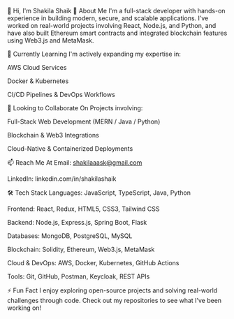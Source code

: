 👋 Hi, I'm Shakila Shaik
🚀 About Me
I'm a full-stack developer with hands-on experience in building modern, secure, and scalable applications. I’ve worked on real-world projects involving React, Node.js, and Python, and have also built Ethereum smart contracts and integrated blockchain features using Web3.js and MetaMask.



🌱 Currently Learning
I'm actively expanding my expertise in:

AWS Cloud Services

Docker & Kubernetes

CI/CD Pipelines & DevOps Workflows

🤝 Looking to Collaborate On
Projects involving:

Full-Stack Web Development (MERN / Java / Python)

Blockchain & Web3 Integrations

Cloud-Native & Containerized Deployments

📫 Reach Me At
Email: shakilaaask@gmail.com

LinkedIn: linkedin.com/in/shakilashaik

🛠️ Tech Stack
Languages: JavaScript, TypeScript, Java, Python

Frontend: React, Redux, HTML5, CSS3, Tailwind CSS

Backend: Node.js, Express.js, Spring Boot, Flask

Databases: MongoDB, PostgreSQL, MySQL

Blockchain: Solidity, Ethereum, Web3.js, MetaMask

Cloud & DevOps: AWS, Docker, Kubernetes, GitHub Actions

Tools: Git, GitHub, Postman, Keycloak, REST APIs

⚡ Fun Fact
I enjoy exploring open-source projects and solving real-world challenges through code. Check out my repositories to see what I’ve been working on!
